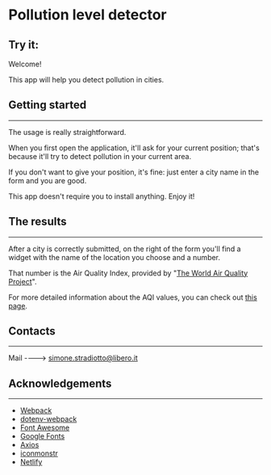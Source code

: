 # Pollution level detector

## Try it:

Welcome!

This app will help you detect pollution in cities.

## Getting started

---

The usage is really straightforward.

When you first open the application, it'll ask for your current position; that's because it'll try to detect pollution in your current area.

If you don't want to give your position, it's fine: just enter a city name in the form and you are good.

This app doesn't require you to install anything. Enjoy it!

## The results

---

After a city is correctly submitted, on the right of the form you'll find a widget with the name of the location you choose and a number.

That number is the Air Quality Index, provided by "[The World Air Quality Project](https://aqicn.org/map/world/)".

For more detailed information about the AQI values, you can check out [this page](https://aqicn.org/scale/).

## Contacts

---

Mail ----> [simone.stradiotto@libero.it](mailto:simone.stradiotto@libero.it)

## Acknowledgements

---

- [Webpack](https://webpack.js.org/)
- [dotenv-webpack](https://www.npmjs.com/package/dotenv-webpack)
- [Font Awesome](https://fontawesome.com/)
- [Google Fonts](https://fonts.google.com/)
- [Axios](https://axios-http.com/)
- [iconmonstr](https://iconmonstr.com/)
- [Netlify](https://www.netlify.com/)
